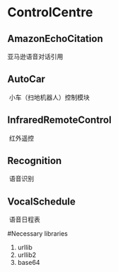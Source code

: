 # ControlCentre

## AmazonEchoCitation 
  亚马逊语音对话引用
## AutoCar
  小车（扫地机器人）控制模块
## InfraredRemoteControl
  红外遥控
## Recognition
  语音识别
## VocalSchedule
  语音日程表

 #Necessary libraries
 1. urllib
 2. urllib2
 3. base64
